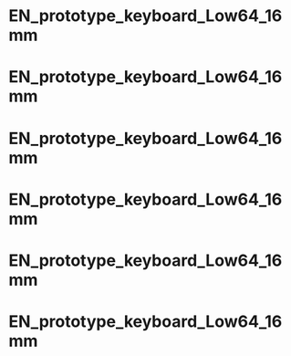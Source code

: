 # EN_prototype_keyboard_Low64_16mm
# EN_prototype_keyboard_Low64_16mm
# EN_prototype_keyboard_Low64_16mm
# EN_prototype_keyboard_Low64_16mm
# EN_prototype_keyboard_Low64_16mm
# EN_prototype_keyboard_Low64_16mm
